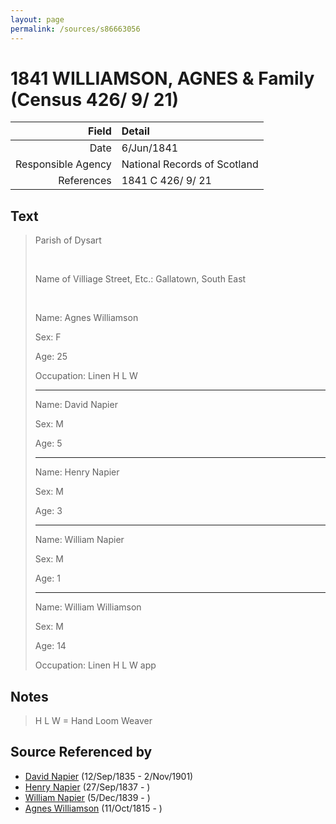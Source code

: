 ```yaml
---
layout: page
permalink: /sources/s86663056
---
```


# 1841 WILLIAMSON, AGNES & Family (Census 426/ 9/ 21)

Field | Detail
---:|:---
Date | 6/Jun/1841
Responsible Agency | National Records of Scotland
References | 1841 C 426/ 9/ 21

## Text

> Parish of Dysart
>
> <br/>
>
> Name of Villiage Street, Etc.: Gallatown, South East
>
> <br/>
>
> Name: Agnes Williamson
>
> Sex: F
>
> Age: 25
>
> Occupation: Linen H L W
>
> ---
>
> Name: David Napier
>
> Sex: M
>
> Age: 5
>
> ---
>
> Name: Henry Napier
>
> Sex: M
>
> Age: 3
>
> ---
>
> Name: William Napier
>
> Sex: M
>
> Age: 1
>
> ---
>
> Name: William Williamson
>
> Sex: M
>
> Age: 14
>
> Occupation: Linen H L W app
>

## Notes

> H L W = Hand Loom Weaver
>


## Source Referenced by

* [David Napier](../people/@41697732@-david-napier-b1835-9-12-d1901-11-2.md) (12/Sep/1835 - 2/Nov/1901)
* [Henry Napier](../people/@7484846@-henry-napier-b1837-9-27-d.md) (27/Sep/1837 - )
* [William Napier](../people/@18756558@-william-napier-b1839-12-5-d.md) (5/Dec/1839 - )
* [Agnes Williamson](../people/@35381484@-agnes-williamson-b1815-10-11-d.md) (11/Oct/1815 - )
